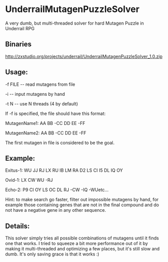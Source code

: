 # UnderrailMutagenPuzzleSolver
A very dumb, but multi-threaded solver for hard Mutagen Puzzle in Underrail RPG

## Binaries

http://zxstudio.org/projects/underrail/UnderrailMutagenPuzzleSolver_1.0.zip

## Usage:

-f FILE -- read mutagens from file

-i      -- input mutagens by hand

-t N    -- use N threads (4 by default)

If -f is specified, the file should have this format:

MutagenName1: AA BB -CC DD EE -FF

MutagenName2: AA BB -CC DD EE -FF

The first mutagen in file is considered to be the goal.

## Example:

Exitus-1: WU JJ RJ LX RU IB LM RA D2 LS CI I5 DL IQ OY

Ovid-1: LX CW WU -RJ

Echo-2: P9 CI OY LS OC DL RJ -CW -IQ -WUetc...

Hint: to make search go faster, filter out impossible mutagens by hand,
for example those containing genes that are not in the final compound
and do not have a negative gene in any other sequence.

## Details:

This solver simply tries all possible combinations of mutagens until it finds one that works. I tried to squeeze a bit more performance out of it by making it multi-threaded and optimizing a few places, but it's still slow and dumb. It's only saving grace is that it works :)
